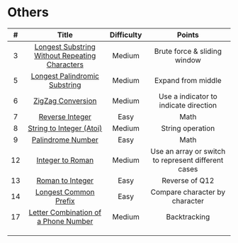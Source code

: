 # Others
| # | Title | Difficulty |Points|
| :-----:| :----: | :----: |:----:| 
|3|[Longest Substring Without Repeating Characters](https://github.com/yuxuanm/Leetcode-Java/blob/master/Leetcode/src/stringandinteger/Q3LongestSubstringWithoutRepeatingCharacters.java)| Medium | Brute force & sliding window|
|5|[Longest Palindromic Substring](https://github.com/yuxuanm/Leetcode-Java/blob/master/Leetcode/src/stringandinteger/Q5LongestPalindromicSubstring.java)| Medium | Expand from middle|
|6|[ZigZag Conversion](https://github.com/yuxuanm/Leetcode-Java/blob/master/Leetcode/src/stringandinteger/Q6ZigZagConversion.java)| Medium | Use a indicator to indicate direction|
|7|[Reverse Integer](https://github.com/yuxuanm/Leetcode-Java/blob/master/Leetcode/src/stringandinteger/Q7ReverseInteger.java)|Easy|Math|
|8|[String to Integer (Atoi)](https://github.com/yuxuanm/Leetcode-Java/blob/master/Leetcode/src/stringandinteger/Q8StringToIntegerATOI.java)| Medium |String operation|
|9|[Palindrome Number](https://github.com/yuxuanm/Leetcode-Java/blob/master/Leetcode/src/stringandinteger/Q9PalindromeNumber.java)| Easy | Math |
|12|[Integer to Roman](https://github.com/yuxuanm/Leetcode-Java/blob/master/Leetcode/src/stringandinteger/Q12IntegerToRoman.java)| Medium |Use an array or switch to represent different cases|
|13|[Roman to Integer](https://github.com/yuxuanm/Leetcode-Java/blob/master/Leetcode/src/stringandinteger/Q13RomanToInteger.java)| Easy |Reverse of Q12|
|14|[Longest Common Prefix](https://github.com/yuxuanm/Leetcode-Java/blob/master/Leetcode/src/stringandinteger/Q14LogestCommonPrefix.java)| Easy |Compare character by character|
|17|[Letter Combination of a Phone Number](https://github.com/yuxuanm/Leetcode-Java/blob/master/Leetcode/src/stringandinteger/Q17LetterCombinationsOfPhoneNumber.java)| Medium |Backtracking|
||[]()|  ||
||[]()|  ||
||[]()|  ||

